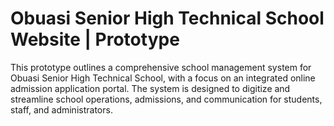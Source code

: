 # Obuasi Senior High Technical School Website | Prototype
This prototype outlines a comprehensive school management system for Obuasi Senior High Technical School, with a focus on an integrated online admission application portal. The system is designed to digitize and streamline school operations, admissions, and communication for students, staff, and administrators.
